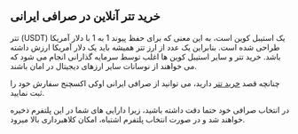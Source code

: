 

## خرید تتر آنلاین در صرافی ایرانی

تتر (USDT) یک استیبل کوین است، به این معنی که برای حفظ پیوند 1 به 1 با دلار آمریکا طراحی شده است. بنابراین یک عدد از ارز تتر همیشه باید یک دلار آمریکا ارزش داشته باشد. خرید تتر و سایر استیبل کوین ها اغلب توسط سرمایه گذارانی انجام می شود که می خواهند از نوسانات سایر ارزهای دیجیتال در امان باشند.

چنانچه قصد [خرید تتر](https://ok-ex.io/buy-and-sell/USDT/) دارید، می توانید از صرافی ایرانی اوکی اکسچنج سفارش خود را ثبت نمایید.

در انتخاب صرافی خود حتما دقت داشته باشید، زیرا دارایی های شما در این پلتفرم ذخیره خواهند شد و در صورت انتخاب پلتفرم اشتباه، امکان کلاهبرداری بالا میرود.
